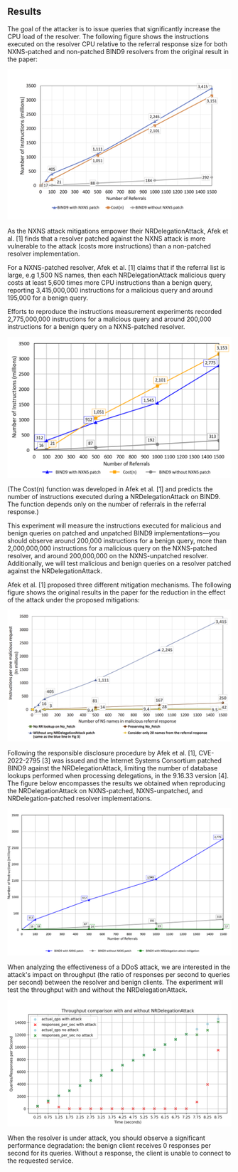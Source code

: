 ## Results
<!-- Here, you'll show: the original result in the paper and output from your experiment reproducing it. -->

The goal of the attacker is to issue queries that significantly increase the CPU load of the resolver. The following figure shows the instructions executed on the resolver CPU relative to the referral response size for both NXNS-patched and non-patched BIND9 resolvers from the original result in the paper:

![attack_cost_paper](https://github.com/grcmcdvtt/repro-DNS/raw/main/images/attack_cost_paper.png)

As the NXNS attack mitigations empower their NRDelegationAttack, Afek et al. [1] finds that a resolver patched against the NXNS attack is more vulnerable to the attack (costs more instructions) than a non-patched resolver implementation.

For a NXNS-patched resolver, Afek et al. [1] claims that if the referral list is large, e.g 1,500 NS names, then each NRDelegationAttack malicious query costs at least 5,600 times more CPU instructions than a benign query, reporting 3,415,000,000 instructions for a malicious query and around 195,000 for a benign query. 

Efforts to reproduce the instructions measurement experiments recorded 2,775,000,000 instructions for a malicious query and around 200,000 instructions for a benign query on a NXNS-patched resolver.

![attack_cost__docker_repro](https://github.com/grcmcdvtt/repro-DNS/raw/main/images/attack_cost__docker_repro.png)

(The Cost(n) function was developed in Afek et al. [1] and predicts the number of instructions executed during a NRDelegationAttack on BIND9. The function depends only on the number of referrals in the referral response.)

This experiment will measure the instructions executed for malicious and benign queries on patched and unpatched BIND9 implementations&mdash;you should observe around 200,000 instructions for a benign query, more than 2,000,000,000 instructions for a malicious query on the NXNS-patched resolver, and around 200,000,000 on the NXNS-unpatched resolver. Additionally, we will test malicious and benign queries on a resolver patched against the NRDelegationAttack.

Afek et al. [1] proposed three different mitigation mechanisms. The following figure shows the original results in the paper for the reduction in the effect of the attack under the proposed mitigations:

![mitigations_cost_paper](https://github.com/grcmcdvtt/repro-DNS/raw/main/images/mitigations_cost_paper.png)

Following the responsible disclosure procedure by Afek et al. [1], CVE-2022-2795 [3] was issued and the Internet Systems Consortium patched BIND9 against the NRDelegationAttack, limiting the number of database lookups performed when processing delegations, in the 9.16.33 version [4]. The figure below encompasses the results we obtained when reproducing the NRDelegationAttack on NXNS-patched, NXNS-unpatched, and NRDelegation-patched resolver implementations.

![attack_cost_mitigation_repro](https://github.com/grcmcdvtt/repro-DNS/raw/main/images/comparison_BINDv_docker_repro.png)

When analyzing the effectiveness of a DDoS attack, we are interested in the attack's impact on throughput (the ratio of responses per second to queries per second) between the resolver and benign clients. The experiment will test the throughput with and without the NRDelegationAttack.

![throughput_no_attack](https://github.com/grcmcdvtt/repro-DNS/raw/main/images/throughput_comparison.png)

When the resolver is under attack, you should observe a significant performance degradation: the benign client receives 0 responses per second for its queries. Without a response, the client is unable to connect to the requested service.
